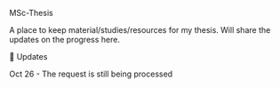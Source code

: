 MSc-Thesis

A place to keep material/studies/resources for my thesis. Will share the updates on the progress here.

📆 Updates

Oct 26 - The request is still being processed
